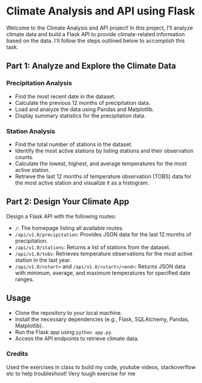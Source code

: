 # Climate Analysis and API using Flask

Welcome to the Climate Analysis and API project! In this project, I'll analyze climate data and build a Flask API to provide climate-related information based on the data. I'll follow the steps outlined below to accomplish this task.

## Part 1: Analyze and Explore the Climate Data

### Precipitation Analysis
- Find the most recent date in the dataset.
- Calculate the previous 12 months of precipitation data.
- Load and analyze the data using Pandas and Matplotlib.
- Display summary statistics for the precipitation data.

### Station Analysis
- Find the total number of stations in the dataset.
- Identify the most active stations by listing stations and their observation counts.
- Calculate the lowest, highest, and average temperatures for the most active station.
- Retrieve the last 12 months of temperature observation (TOBS) data for the most active station and visualize it as a histogram.

## Part 2: Design Your Climate App

Design a Flask API with the following routes:

- `/`: The homepage listing all available routes.
- `/api/v1.0/precipitation`: Provides JSON data for the last 12 months of precipitation.
- `/api/v1.0/stations`: Returns a list of stations from the dataset.
- `/api/v1.0/tobs`: Retrieves temperature observations for the most active station in the last year.
- `/api/v1.0/<start>` and `/api/v1.0/<start>/<end>`: Returns JSON data with minimum, average, and maximum temperatures for specified date ranges.

## Usage
- Clone the repository to your local machine.
- Install the necessary dependencies (e.g., Flask, SQLAlchemy, Pandas, Matplotlib).
- Run the Flask app using `python app.py`.
- Access the API endpoints to retrieve climate data.

### Credits
Used the exercises in class to build my code, youtube videos, stackoverflow etc to help troubleshoot!
Very tough exercise for me
